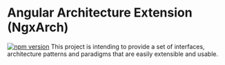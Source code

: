 # Angular Architecture Extension (NgxArch)
[![npm version](https://badge.fury.io/js/@ngxarch%2Fcommons.svg)](https://badge.fury.io/js/@ngxarc%2Fcommons)
 This project is intending to provide a set of interfaces, architecture patterns and paradigms that are easily extensible and usable.